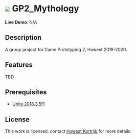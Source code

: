 <!-- ![](https://cdn.discordapp.com/attachments/547089782396682240/549378023103660042/YGr43NJdOc.gif) -->
![](https://armaniacs.org/School/PgHEymkC7L.gif)
GP2_Mythology
=======================

**Live Demo**: N/A

## Description

A group project for Game Prototyping 2, Howest 2019-2020.

## Features

TBD

## Prerequisites

- [Unity 2018.3.5f1](https://unity3d.com/get-unity/download/archive)

## License

This work is licensed, contact [Howest Kortrijk](the.level@howest.be) for more details.
